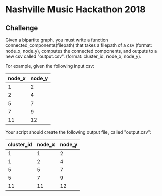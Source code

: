 # Nashville Music Hackathon 2018

## Challenge

Given a bipartite graph, you must write a function connected_components(filepath) that takes 
a filepath of a csv (format: node_x, node_y), computes the connected components, and
outputs to a new csv called "output.csv". (format: cluster_id, node_x, node_y).

For example, given the following input csv:

| node_x | node_y |
| -------| -------|
| 1      | 2      |
| 2      | 4      |
| 5      | 7      |
| 7      | 9      |
| 11     | 12     |

Your script should create the following output file, called "output.csv":

|   cluster_id  |	node_x  |	node_y  |
| ------------- | ------- | ------- |
|   1           |	1       |	2       |
|   1           |	2       |	4       |
|   5           |	5       |	7       |
|   5           |	7       |	9       |
|   11          |	11      |	12      |
